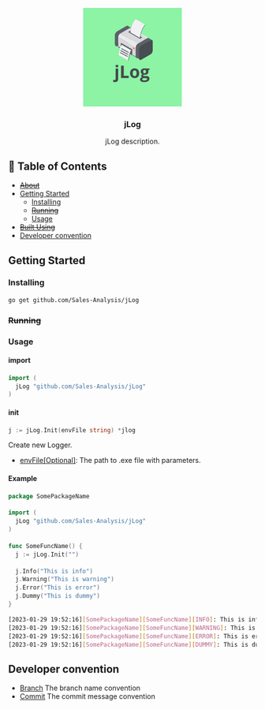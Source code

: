 <p align="center">
  <a href="" rel="noopener">
 <img width=200px height=200px src="./img/jlog_logo.png" alt="jLog logo"></a>
</p>

<h3 align="center">jLog</h3>

<p align="center"> jLog description.
    <br> 
</p>

## 📝 Table of Contents

- ~~[About](#about)~~
- [Getting Started](#getting-started)
  - [Installing](#installing)
  - ~~[Running](#deployment)~~
  - [Usage](#usage)
- ~~[Built Using](#built_using)~~
- [Developer convention](#developer-convention)


## Getting Started
### Installing
```bash
go get github.com/Sales-Analysis/jLog
```

### ~~Running~~

### Usage

#### import
```go
import (
  jLog "github.com/Sales-Analysis/jLog"
)
```

#### init

```go
j := jLog.Init(envFile string) *jlog 
```
Create new Logger.
* [envFile[Optional]](https://github.com/Sales-Analysis/jLog/blob/main/.env_examples): The path to .exe file with parameters.


#### Example

```go
package SomePackageName

import (
  jLog "github.com/Sales-Analysis/jLog"
)

func SomeFuncName() {
  j := jLog.Init("")
  
  j.Info("This is info")
  j.Warning("This is warning")
  j.Error("This is error")
  j.Dummy("This is dummy")
}
```

```bash
[2023-01-29 19:52:16][SomePackageName][SomeFuncName][INFO]: This is info
[2023-01-29 19:52:16][SomePackageName][SomeFuncName][WARNING]: This is warning
[2023-01-29 19:52:16][SomePackageName][SomeFuncName][ERROR]: This is error
[2023-01-29 19:52:16][SomePackageName][SomeFuncName][DUMMY]: This is dummy.
```


## Developer convention
- [Branch](./docs/Branch.md) The branch name convention
- [Commit](./docs/Commit.md) The commit message convention
